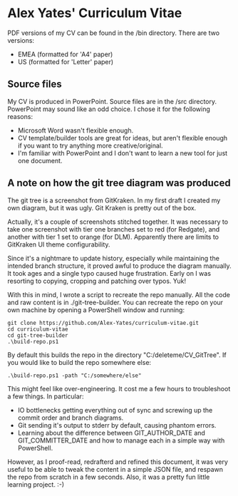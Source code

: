 # Alex Yates' Curriculum Vitae
PDF versions of my CV can be found in the /bin directory. There are two versions:
- EMEA (formatted for 'A4' paper)
- US (formatted for 'Letter' paper)

## Source files
My CV is produced in PowerPoint. Source files are in the /src directory. PowerPoint may sound like an odd choice. I chose it for the following reasons:
- Microsoft Word wasn't flexible enough.
- CV template/builder tools are great for ideas, but aren't flexible enough if you want to try anything more creative/original.
- I'm familiar with PowerPoint and I don't want to learn a new tool for just one document.

## A note on how the git tree diagram was produced
The git tree is a screenshot from GitKraken. In my first draft I created my own diagram, but it was ugly. Git Kraken is pretty out of the box.

Actually, it's a couple of screenshots stitched together. It was necessary to take one screenshot with tier one branches set to red (for Redgate), and another with tier 1 set to orange (for DLM). Apparently there are limits to GitKraken UI theme configurability.

Since it's a nightmare to update history, especially while maintaining the intended branch structure, it proved awful to produce the diagram manually. It took ages and a single typo caused huge frustration. Early on I was resorting to copying, cropping and patching over typos. Yuk!

With this in mind, I wrote a script to recreate the repo manually. All the code and raw content is in ./git-tree-builder. You can recreate the repo on your own machine by opening a PowerShell window and running:

    git clone https://github.com/Alex-Yates/curriculum-vitae.git
    cd curriculum-vitae
    cd git-tree-builder
    .\build-repo.ps1

By default this builds the repo in the directory "C:/deleteme/CV_GitTree". If you would like to build the repo somewhere else:

    .\build-repo.ps1 -path "C:/somewhere/else"

This might feel like over-engineering. It cost me a few hours to troubleshoot a few things. In particular:

- IO bottlenecks getting everything out of sync and screwing up the commit order and branch diagrams.
- Git sending it's output to stderr by default, causing phantom errors.
- Learning about the difference between GIT_AUTHOR_DATE and GIT_COMMITTER_DATE and how to manage each in a simple way with PowerShell.

However, as I proof-read, redrafterd and refined this document, it was very useful to be able to tweak the content in a simple JSON file, and respawn the repo from scratch in a few seconds. Also, it was a pretty fun little learning project. :-)

